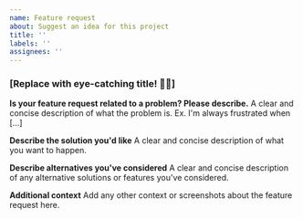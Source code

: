 ```yaml
---
name: Feature request
about: Suggest an idea for this project
title: ''
labels: ''
assignees: ''
---
```


### [Replace with eye-catching title! 👀🤩]

**Is your feature request related to a problem? Please describe.**
A clear and concise description of what the problem is. Ex. I'm always frustrated when [...]

**Describe the solution you'd like**
A clear and concise description of what you want to happen.

**Describe alternatives you've considered**
A clear and concise description of any alternative solutions or features you've considered.

**Additional context**
Add any other context or screenshots about the feature request here.
